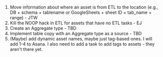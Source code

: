 1. Move information about where an asset is from ETL to the location (e.g., DB + schema + tablename or GoogleSheets + sheet ID + tab_name + range) - JTW
2. Kill the NOOP hack in ETL for assets that have no ETL tasks - EJ
3. Create an Aggregate type - TBD
4. Implement table copy with an Aggregate type as a source - TBD
5. (Maybe) add dynamic asset names, maybe just tag-based ones.
I will add 1-4 to Asana. I also need to add a task to add tags to assets - they aren't there yet.

